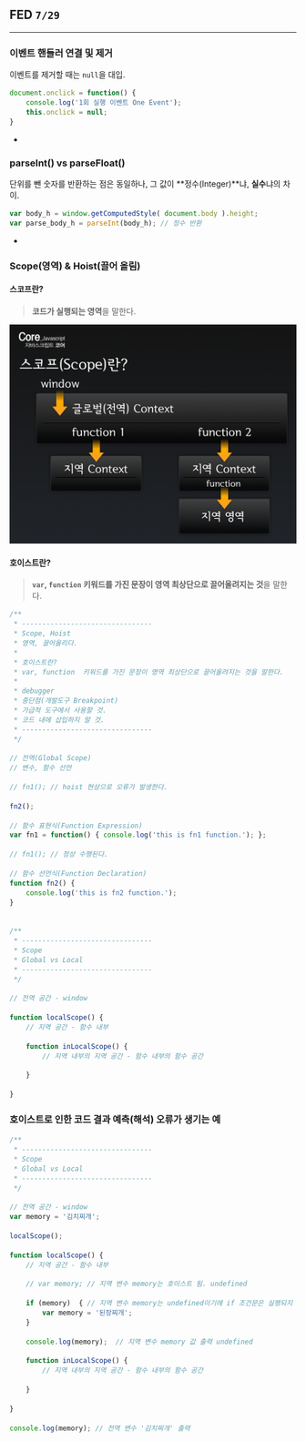 ## FED `7/29`

---

### 이벤트 핸들러 연결 및 제거

이벤트를 제거할 때는 `null`을 대입.

```js
document.onclick = function() {
	console.log('1회 실행 이벤트 One Event');
	this.onclick = null;
}
```

-

### parseInt() vs parseFloat()

단위를 뺀 숫자를 반환하는 점은 동일하나, 그 값이 **정수(Integer)**냐, **실수**냐의 차이.

```js
var body_h = window.getComputedStyle( document.body ).height;
var parse_body_h = parseInt(body_h); // 정수 반환
```

-

### **Scope(영역)** & **Hoist(끌어 올림)**

#### 스코프란?

> **코드가 실행되는 영역**을 말한다.

![Scope](images/scope.png)

#### 호이스트란?

> **`var`, `function` 키워드를 가진 문장이 영역 최상단으로 끌어올려지는 것**을 말한다.

```js
/**
 * --------------------------------
 * Scope, Hoist
 * 영역, 끌어올리다.
 *
 * 호이스트란?
 * var, function  키워드를 가진 문장이 영역 최상단으로 끌어올려지는 것을 말한다.
 *
 * debugger
 * 중단점(개발도구 Breakpoint)
 * 가급적 도구에서 사용할 것.
 * 코드 내에 삽입하지 말 것.
 * --------------------------------
 */

// 전역(Global Scope)
// 변수, 함수 선언

// fn1(); // hoist 현상으로 오류가 발생한다.

fn2();

// 함수 표현식(Function Expression)
var fn1 = function() { console.log('this is fn1 function.'); };

// fn1(); // 정상 수행된다.

// 함수 선언식(Function Declaration)
function fn2() {
	console.log('this is fn2 function.');
}


/**
 * --------------------------------
 * Scope
 * Global vs Local
 * --------------------------------
 */

// 전역 공간 - window

function localScope() {
	// 지역 공간 - 함수 내부

	function inLocalScope() {
		// 지역 내부의 지역 공간 - 함수 내부의 함수 공간

	}

}
```

### 호이스트로 인한 코드 결과 예측(해석) 오류가 생기는 예

```js
/**
 * --------------------------------
 * Scope
 * Global vs Local
 * --------------------------------
 */

// 전역 공간 - window
var memory = '김치찌개';

localScope();

function localScope() {
	// 지역 공간 - 함수 내부

	// var memory; // 지역 변수 memory는 호이스트 됨. undefined

	if (memory)  { // 지역 변수 memory는 undefined이기에 if 조건문은 실행되지 않음.
		var memory = '된장찌개';
	}

	console.log(memory);  // 지역 변수 memory 값 출력 undefined

	function inLocalScope() {
		// 지역 내부의 지역 공간 - 함수 내부의 함수 공간

	}

}

console.log(memory); // 전역 변수 '김치찌개' 출력
```